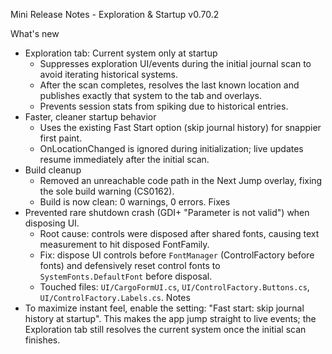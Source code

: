Mini Release Notes - Exploration & Startup v0.70.2

What's new
- Exploration tab: Current system only at startup
  - Suppresses exploration UI/events during the initial journal scan to avoid iterating historical systems.
  - After the scan completes, resolves the last known location and publishes exactly that system to the tab and overlays.
  - Prevents session stats from spiking due to historical entries.
- Faster, cleaner startup behavior
  - Uses the existing Fast Start option (skip journal history) for snappier first paint.
  - OnLocationChanged is ignored during initialization; live updates resume immediately after the initial scan.
- Build cleanup
  - Removed an unreachable code path in the Next Jump overlay, fixing the sole build warning (CS0162).
  - Build is now clean: 0 warnings, 0 errors.
Fixes
- Prevented rare shutdown crash (GDI+ "Parameter is not valid") when disposing UI.
  - Root cause: controls were disposed after shared fonts, causing text measurement to hit disposed FontFamily.
  - Fix: dispose UI controls before `FontManager` (ControlFactory before fonts) and defensively reset control fonts to `SystemFonts.DefaultFont` before disposal.
  - Touched files: `UI/CargoFormUI.cs`, `UI/ControlFactory.Buttons.cs`, `UI/ControlFactory.Labels.cs`.
Notes
- To maximize instant feel, enable the setting: "Fast start: skip journal history at startup".
  This makes the app jump straight to live events; the Exploration tab still resolves the current system once the initial scan finishes.
